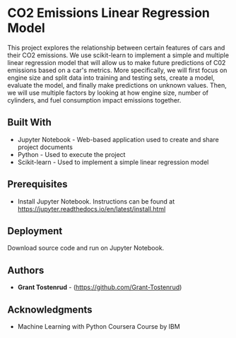 # CO2 Emissions Linear Regression Model

This project explores the relationship between certain features of cars and their CO2 emissions. We use scikit-learn to implement a simple and multiple linear regression model that will allow us to make future predictions of C02 emissions based on a car's metrics. More specifically, we will first focus on engine size and split data into training and testing sets, create a model, evaluate the model, and finally make predictions on unknown values. Then, we will use multiple factors by looking at how engine size, number of cylinders, and fuel consumption impact emissions together.

## Built With

* Jupyter Notebook - Web-based application used to create and share project documents
* Python - Used to execute the project
* Scikit-learn - Used to implement a simple linear regression model

## Prerequisites
* Install Jupyter Notebook. Instructions can be found at https://jupyter.readthedocs.io/en/latest/install.html

## Deployment

Download source code and run on Jupyter Notebook.

## Authors

* **Grant Tostenrud** - (https://github.com/Grant-Tostenrud)

## Acknowledgments

* Machine Learning with Python Coursera Course by IBM
